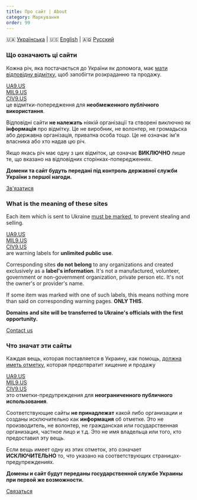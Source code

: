 ```yaml
---
title: Про сайт | About
category: Маркування
order: 99
---
```


🇺🇦 [Українська](#UA) \| 🇺🇸 [English](#EN) \| 🇦🇶 [Русский](#RU)

<a name="UA"></a>

### Що означають ці сайти

Кожна річ, яка постачається до України як допомога, має [мати відповідну відмітку](/mark/mark), щоб запобігти розкраданню та продажу.

[UA9.US](/mark/generic)  
[MIL9.US](/mark/military)  
[CIV9.US](/mark/civil)  
це відмітки-попередження для **необмеженного публічного використання**.

Відповідні сайти **не належать** ніякій організації та створені виключно як **інформація** про відмітку. Це не виробник, не волонтер, не громадьска або державна організація, приватна особа тощо. Це не означає ім'я власника або хто надав цю річ.

Якщо якась річ має одну з цих відміток, це означає **ВИКЛЮЧНО** лише те, що вказано на відповідних сторінках-попередженнях.

**Домени та сайт будуть передані під контроль державної служби України з першої нагоди.**

[Зв'язатися](mailto:info@ua9.us)

<a name="EN"></a>

### What is the meaning of these sites

Each item which is sent to Ukraine [must be marked](/mark/mark_en), to prevent stealing and selling.

[UA9.US](/mark/generic)  
[MIL9.US](/mark/military)  
[CIV9.US](/mark/civil)  
are warning labels for **unlimited public use**.

Corresponding sites **do not belong** to any organizations and created exclusively as a **label's information**. It's not a manufactured, volunteer, government or non-government organization, private person etc. It's not the owner's or provider's name.

If some item was marked with one of such labels, this means nothing more than said on corresponding warning pages. **ONLY THIS**.

**Domains and site will be transferred to Ukraine's officials with the first opportunity.**

[Contact us](mailto:info@ua9.us)


<a name="RU"></a>
### Что значат эти сайты

Каждая вещь, которая поставляется в Украину, как помощь, [должна иметь отметку](/mark/mark_ru), которая предотвратит хищение и продажу

[UA9.US](/mark/generic)  
[MIL9.US](/mark/military)  
[CIV9.US](/mark/civil)  
это отметки-предупреждения для **неограниченного публичного использования**.

Соответствующие сайты **не принадлежат** какой либо организации и созданы исключительно как **информация** об отметке. Это не производитель, не волонтер, не гражданская или государственная организация, частное лицо и т.д. Это не имя владельца или того, кто предоставил эту вещь.

Если вещь имеет одну из этих отметок, это означает **ИСКЛЮЧИТЕЛЬНО** то, что указано на соответствующих страницах-предупреждениях.

**Домены и сайт будут переданы государственной службе Украины при первой же возможности.**

[Связаться](mailto:info@ua9.us)
